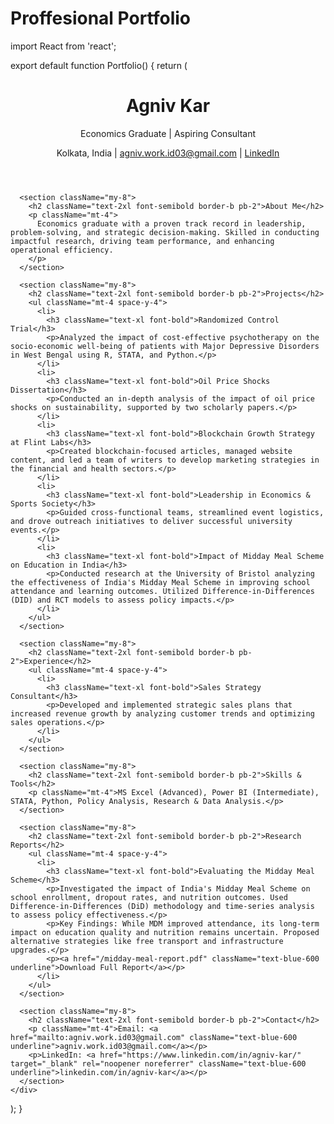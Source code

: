# Proffesional Portfolio
import React from 'react';

export default function Portfolio() {
  return (
    <div className="min-h-screen bg-gray-50 text-gray-800 p-6">
      <header className="text-center py-6">
        <h1 className="text-4xl font-bold">Agniv Kar</h1>
        <p className="text-lg">Economics Graduate | Aspiring Consultant</p>
        <p className="text-sm text-blue-600">Kolkata, India | agniv.work.id03@gmail.com | <a href="https://www.linkedin.com/in/agniv-kar/" target="_blank" rel="noopener noreferrer" className="underline">LinkedIn</a></p>
      </header>

      <section className="my-8">
        <h2 className="text-2xl font-semibold border-b pb-2">About Me</h2>
        <p className="mt-4">
          Economics graduate with a proven track record in leadership, problem-solving, and strategic decision-making. Skilled in conducting impactful research, driving team performance, and enhancing operational efficiency.
        </p>
      </section>

      <section className="my-8">
        <h2 className="text-2xl font-semibold border-b pb-2">Projects</h2>
        <ul className="mt-4 space-y-4">
          <li>
            <h3 className="text-xl font-bold">Randomized Control Trial</h3>
            <p>Analyzed the impact of cost-effective psychotherapy on the socio-economic well-being of patients with Major Depressive Disorders in West Bengal using R, STATA, and Python.</p>
          </li>
          <li>
            <h3 className="text-xl font-bold">Oil Price Shocks Dissertation</h3>
            <p>Conducted an in-depth analysis of the impact of oil price shocks on sustainability, supported by two scholarly papers.</p>
          </li>
          <li>
            <h3 className="text-xl font-bold">Blockchain Growth Strategy at Flint Labs</h3>
            <p>Created blockchain-focused articles, managed website content, and led a team of writers to develop marketing strategies in the financial and health sectors.</p>
          </li>
          <li>
            <h3 className="text-xl font-bold">Leadership in Economics & Sports Society</h3>
            <p>Guided cross-functional teams, streamlined event logistics, and drove outreach initiatives to deliver successful university events.</p>
          </li>
          <li>
            <h3 className="text-xl font-bold">Impact of Midday Meal Scheme on Education in India</h3>
            <p>Conducted research at the University of Bristol analyzing the effectiveness of India's Midday Meal Scheme in improving school attendance and learning outcomes. Utilized Difference-in-Differences (DID) and RCT models to assess policy impacts.</p>
          </li>
        </ul>
      </section>

      <section className="my-8">
        <h2 className="text-2xl font-semibold border-b pb-2">Experience</h2>
        <ul className="mt-4 space-y-4">
          <li>
            <h3 className="text-xl font-bold">Sales Strategy Consultant</h3>
            <p>Developed and implemented strategic sales plans that increased revenue growth by analyzing customer trends and optimizing sales operations.</p>
          </li>
        </ul>
      </section>

      <section className="my-8">
        <h2 className="text-2xl font-semibold border-b pb-2">Skills & Tools</h2>
        <p className="mt-4">MS Excel (Advanced), Power BI (Intermediate), STATA, Python, Policy Analysis, Research & Data Analysis.</p>
      </section>

      <section className="my-8">
        <h2 className="text-2xl font-semibold border-b pb-2">Research Reports</h2>
        <ul className="mt-4 space-y-4">
          <li>
            <h3 className="text-xl font-bold">Evaluating the Midday Meal Scheme</h3>
            <p>Investigated the impact of India's Midday Meal Scheme on school enrollment, dropout rates, and nutrition outcomes. Used Difference-in-Differences (DiD) methodology and time-series analysis to assess policy effectiveness.</p>
            <p>Key Findings: While MDM improved attendance, its long-term impact on education quality and nutrition remains uncertain. Proposed alternative strategies like free transport and infrastructure upgrades.</p>
            <p><a href="/midday-meal-report.pdf" className="text-blue-600 underline">Download Full Report</a></p>
          </li>
        </ul>
      </section>

      <section className="my-8">
        <h2 className="text-2xl font-semibold border-b pb-2">Contact</h2>
        <p className="mt-4">Email: <a href="mailto:agniv.work.id03@gmail.com" className="text-blue-600 underline">agniv.work.id03@gmail.com</a></p>
        <p>LinkedIn: <a href="https://www.linkedin.com/in/agniv-kar/" target="_blank" rel="noopener noreferrer" className="text-blue-600 underline">linkedin.com/in/agniv-kar</a></p>
      </section>
    </div>
  );
}
